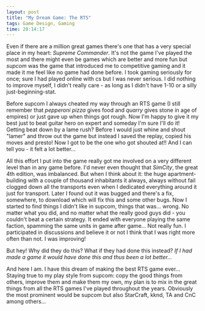 ```yaml
---
layout: post
title: "My Dream Game: The RTS"
tags: Game Design, Gaming
time: 20:14:17
---
```

Even if there are a million great games there's one that has a very special place in my heart: *Supreme Commander*. It's not the game I've played the most and there might even be games which are better and more fun but *supcom* was the game that introduced me to competitive gaming and it made it me feel like no game had done before. I took gaming seriously for once; sure I had played online with cs but I was never serious. I did nothing to improve myself, I didn't really care - as long as I didn't have 1-10 or a silly just-beginning-stat. 

Before supcom I always cheated my way through an RTS game (I still remember that *pepperoni pizza* gives food and *quarry* gives stone in age of empires) or just gave up when things got rough. Now I'm happy to give it my best just to beat guitar hero on expert and someday I'm sure I'll do it! Getting beat down by a lame rush? Before I would just whine and shout "lamer" and throw out the game but instead I saved the replay, copied his moves and presto! Now I got to be the one who got shouted at!! And I can tell you - it felt a lot better...

All this effort I put into the game really got me involved on a very different level than in any game before. I'd never even thought that *SimCity*, the great 4th edition, was imbalanced. But when I think about it: the huge apartment-building with a couple of thousand inhabitants it always, always without fail clogged down all the transports even when I dedicated everything around it just for transport. Later I found out it was bugged and there's a fix, somewhere, to download which will fix this and some other bugs. Now I started to find things I didn't like in supcom, things that was... wrong. No matter what you did, and no matter what the really good guys did - you couldn't beat a certain strategy. It ended with everyone playing the same faction, spamming the same units in game after game... Not really fun. I participated in discussions and believe it or not I think that I was right more often than not. I was improving!

But hey! Why did they do this? What if they had done this instead? *If I had made a game it would have done this and thus been a lot better...*

And here I am. I have this dream of making the best RTS game ever... Staying true to my play style from supcom: copy the good things from others, improve them and make them my own, my plan is to mix in the great things from all the RTS games I've played throughout the years. Obviously the most prominent would be supcom but also StarCraft, kknd, TA and CnC among others...

